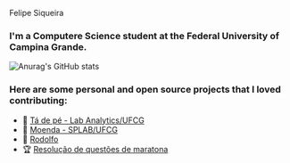 Felipe Siqueira

### I'm a Computere Science student at the Federal University of Campina Grande.

![Anurag's GitHub stats](https://github-readme-stats.vercel.app/api?username=felipesqra&show_icons=true&theme=dark) 

### Here are some personal and open source projects that I loved contributing:
* :cookie: [Tá de pé - Lab Analytics/UFCG](https://github.com/analytics-ufcg/ta-de-pe)
* :wrench: [Moenda - SPLAB/UFCG](https://github.com/SPLAB-UFCG/Moenda)
* :iphone: [Rodolfo](https://github.com/felipesqra/Rodolfo)
* :trophy: [Resolução de questões de maratona](https://github.com/felipesqra/Resolucao-de-questoes-de-maratona)



